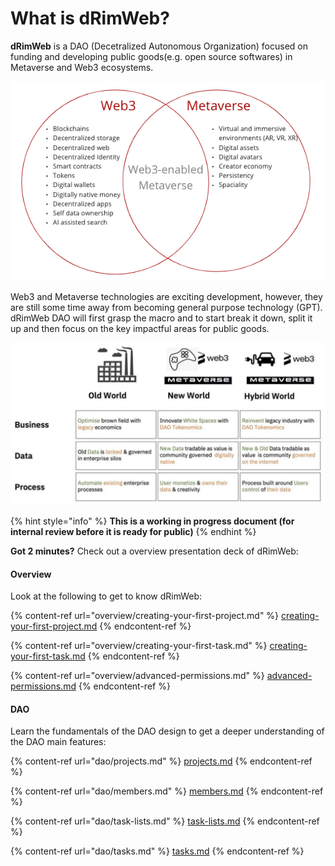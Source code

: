# What is dRimWeb?

**dRimWeb** is a DAO (Decetralized Autonomous Organization) focused on funding and developing public goods(e.g. open source softwares) in Metaverse and Web3 ecosystems.

![Web3 and Metaverse Overlap](.gitbook/assets/web3-metaverse-overlap.png)

Web3 and Metaverse technologies are exciting development, however, they are still some time away from becoming general purpose technology (GPT). dRimWeb DAO will first grasp the macro and to start break it down, split it up and then focus on the key impactful areas for public goods.

![Web3 and Metaverse for Next Generation of Internet (the illustrative idea from Andy Martin)](.gitbook/assets/web3-metaverse-dao.png)



{% hint style="info" %}
**This is a working in progress document (for internal review before it is ready for public)**
{% endhint %}



**Got 2 minutes?** Check out a overview presentation deck of dRimWeb:





#### Overview

Look at the following to get to know dRimWeb:

{% content-ref url="overview/creating-your-first-project.md" %}
[creating-your-first-project.md](overview/creating-your-first-project.md)
{% endcontent-ref %}

{% content-ref url="overview/creating-your-first-task.md" %}
[creating-your-first-task.md](overview/creating-your-first-task.md)
{% endcontent-ref %}

{% content-ref url="overview/advanced-permissions.md" %}
[advanced-permissions.md](overview/advanced-permissions.md)
{% endcontent-ref %}

#### DAO

Learn the fundamentals of the DAO design to get a deeper understanding of the DAO main features:

{% content-ref url="dao/projects.md" %}
[projects.md](dao/projects.md)
{% endcontent-ref %}

{% content-ref url="dao/members.md" %}
[members.md](dao/members.md)
{% endcontent-ref %}

{% content-ref url="dao/task-lists.md" %}
[task-lists.md](dao/task-lists.md)
{% endcontent-ref %}

{% content-ref url="dao/tasks.md" %}
[tasks.md](dao/tasks.md)
{% endcontent-ref %}
